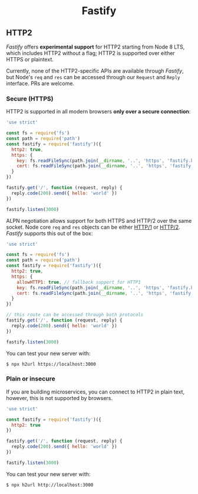 <h1 align="center">Fastify</h1>

## HTTP2

_Fastify_ offers **experimental support** for HTTP2 starting from Node 8 LTS,
which includes HTTP2 without a flag; HTTP2 is supported over either HTTPS or
plaintext.

Currently, none of the HTTP2-specific APIs are available through _Fastify_, but
Node's `req` and `res` can be accessed through our `Request` and `Reply`
interface. PRs are welcome.

### Secure (HTTPS)

HTTP2 is supported in all modern browsers __only over a secure connection__:

```js
'use strict'

const fs = require('fs')
const path = require('path')
const fastify = require('fastify')({
  http2: true,
  https: {
    key: fs.readFileSync(path.join(__dirname, '..', 'https', 'fastify.key')),
    cert: fs.readFileSync(path.join(__dirname, '..', 'https', 'fastify.cert'))
  }
})

fastify.get('/', function (request, reply) {
  reply.code(200).send({ hello: 'world' })
})

fastify.listen(3000)
```

ALPN negotiation allows support for both HTTPS and HTTP/2 over the same socket.
Node core `req` and `res` objects can be either
[HTTP/1](https://nodejs.org/api/http.html) or
[HTTP/2](https://nodejs.org/api/http2.html). _Fastify_ supports this out of the
box:

```js
'use strict'

const fs = require('fs')
const path = require('path')
const fastify = require('fastify')({
  http2: true,
  https: {
    allowHTTP1: true, // fallback support for HTTP1
    key: fs.readFileSync(path.join(__dirname, '..', 'https', 'fastify.key')),
    cert: fs.readFileSync(path.join(__dirname, '..', 'https', 'fastify.cert'))
  }
})

// this route can be accessed through both protocols
fastify.get('/', function (request, reply) {
  reply.code(200).send({ hello: 'world' })
})

fastify.listen(3000)
```

You can test your new server with:

```
$ npx h2url https://localhost:3000
```

### Plain or insecure

If you are building microservices, you can connect to HTTP2 in plain text,
however, this is not supported by browsers.

```js
'use strict'

const fastify = require('fastify')({
  http2: true
})

fastify.get('/', function (request, reply) {
  reply.code(200).send({ hello: 'world' })
})

fastify.listen(3000)
```

You can test your new server with:

```
$ npx h2url http://localhost:3000
```

